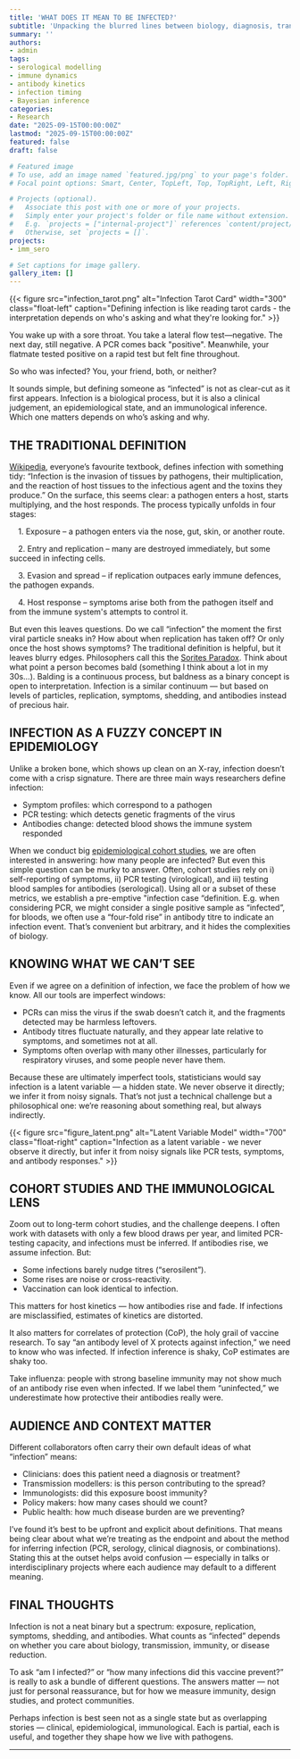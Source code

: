 ```yaml
---
title: 'WHAT DOES IT MEAN TO BE INFECTED?'
subtitle: 'Unpacking the blurred lines between biology, diagnosis, transmission, and immunity'
summary: ''
authors:
- admin
tags:
- serological modelling
- immune dynamics
- antibody kinetics
- infection timing
- Bayesian inference
categories: 
- Research
date: "2025-09-15T00:00:00Z"
lastmod: "2025-09-15T00:00:00Z"
featured: false
draft: false

# Featured image
# To use, add an image named `featured.jpg/png` to your page's folder.
# Focal point options: Smart, Center, TopLeft, Top, TopRight, Left, Right, BottomLeft, Bottom, BottomRight

# Projects (optional).
#   Associate this post with one or more of your projects.
#   Simply enter your project's folder or file name without extension.
#   E.g. `projects = ["internal-project"]` references `content/project/deep-learning/index.md`.
#   Otherwise, set `projects = []`.
projects: 
- imm_sero

# Set captions for image gallery.
gallery_item: []
---
```

 
{{< figure src="infection_tarot.png" alt="Infection Tarot Card" width="300" class="float-left" caption="Defining infection is like reading tarot cards - the interpretation depends on who's asking and what they're looking for." >}}

You wake up with a sore throat. You take a lateral flow test—negative. The next day, still negative. A PCR comes back "positive". Meanwhile, your flatmate tested positive on a rapid test but felt fine throughout.

So who was infected? You, your friend, both, or neither?

It sounds simple, but defining someone as “infected” is not as clear-cut as it first appears. Infection is a biological process, but it is also a clinical judgement, an epidemiological state, and an immunological inference. Which one matters depends on who’s asking and why.

## THE TRADITIONAL DEFINITION

[Wikipedia](https://en.wikipedia.org/wiki/Infection), everyone’s favourite textbook, defines infection with something tidy:
“Infection is the invasion of tissues by pathogens, their multiplication, and the reaction of host tissues to the infectious agent and the toxins they produce.”
On the surface, this seems clear: a pathogen enters a host, starts multiplying, and the host responds.
The process typically unfolds in four stages:

&nbsp;&nbsp;&nbsp;&nbsp;1. Exposure – a pathogen enters via the nose, gut, skin, or another route.

&nbsp;&nbsp;&nbsp;&nbsp;2. Entry and replication – many are destroyed immediately, but some succeed in infecting cells.

&nbsp;&nbsp;&nbsp;&nbsp;3. Evasion and spread – if replication outpaces early immune defences, the pathogen expands.

&nbsp;&nbsp;&nbsp;&nbsp;4. Host response – symptoms arise both from the pathogen itself and from the immune system's attempts to control it.
 
But even this leaves questions. Do we call “infection” the moment the first viral particle sneaks in? How about when replication has taken off? Or only once the host shows symptoms? The traditional definition is helpful, but it leaves blurry edges. Philosophers call this the [Sorites Paradox](https://www.youtube.com/watch?v=y-jexokX3Gk&t=73s). Think about what point a person becomes bald (something I think about a lot in my 30s…). Balding is a continuous process, but baldness as a binary concept is open to interpretation. Infection is a similar continuum — but based on levels of particles, replication, symptoms, shedding, and antibodies instead of precious hair.

## INFECTION AS A FUZZY CONCEPT IN EPIDEMIOLOGY

Unlike a broken bone, which shows up clean on an X-ray, infection doesn’t come with a crisp signature. There are three main ways researchers define infection:

* Symptom profiles: which correspond to a pathogen
* PCR testing: which detects genetic fragments of the virus
* Antibodies change: detected blood shows the immune system responded

When we conduct big [epidemiological cohort studies](https://pmc.ncbi.nlm.nih.gov/articles/PMC9536647/), we are often interested in answering: how many people are infected? But even this simple question can be murky to answer. Often, cohort studies rely on i) self-reporting of symptoms, ii) PCR testing (virological), and iii) testing blood samples for antibodies (serological). Using all or a subset of these metrics, we establish a pre-emptive "infection case “definition. E.g. when considering PCR, we might consider a single positive sample as “infected”, for bloods, we often use a “four-fold rise” in antibody titre to indicate an infection event. That’s convenient but arbitrary, and it hides the complexities of biology.

## KNOWING WHAT WE CAN’T SEE

Even if we agree on a definition of infection, we face the problem of how we know.
All our tools are imperfect windows:

* PCRs can miss the virus if the swab doesn’t catch it, and the fragments detected may be harmless leftovers.
* Antibody titres fluctuate naturally, and they appear late relative to symptoms, and sometimes not at all.
* Symptoms often overlap with many other illnesses, particularly for respiratory viruses, and some people never have them.

Because these are ultimately imperfect tools, statisticians would say infection is a latent variable — a hidden state. We never observe it directly; we infer it from noisy signals. That’s not just a technical challenge but a philosophical one: we’re reasoning about something real, but always indirectly.

{{< figure src="figure_latent.png" alt="Latent Variable Model" width="700" class="float-right" caption="Infection as a latent variable - we never observe it directly, but infer it from noisy signals like PCR tests, symptoms, and antibody responses." >}}


## COHORT STUDIES AND THE IMMUNOLOGICAL LENS

Zoom out to long-term cohort studies, and the challenge deepens. I often work with datasets with only a few blood draws per year, and limited PCR-testing capacity, and infections must be inferred. If antibodies rise, we assume infection. But:

* Some infections barely nudge titres (“serosilent”).
* Some rises are noise or cross-reactivity.
* Vaccination can look identical to infection.

This matters for host kinetics — how antibodies rise and fade. If infections are misclassified, estimates of kinetics are distorted.

It also matters for correlates of protection (CoP), the holy grail of vaccine research. To say “an antibody level of X protects against infection,” we need to know who was infected. If infection inference is shaky, CoP estimates are shaky too.

Take influenza: people with strong baseline immunity may not show much of an antibody rise even when infected. If we label them “uninfected,” we underestimate how protective their antibodies really were.

## AUDIENCE AND CONTEXT MATTER

Different collaborators often carry their own default ideas of what “infection” means:

*	Clinicians: does this patient need a diagnosis or treatment?
*	Transmission modellers: is this person contributing to the spread?
*	Immunologists: did this exposure boost immunity?
*	Policy makers: how many cases should we count?
*	Public health: how much disease burden are we preventing?

I’ve found it’s best to be upfront and explicit about definitions. That means being clear about what we’re treating as the endpoint and about the method for inferring infection (PCR, serology, clinical diagnosis, or combinations). Stating this at the outset helps avoid confusion — especially in talks or interdisciplinary projects where each audience may default to a different meaning.

## FINAL THOUGHTS

Infection is not a neat binary but a spectrum: exposure, replication, symptoms, shedding, and antibodies. What counts as “infected” depends on whether you care about biology, transmission, immunity, or disease reduction.

To ask “am I infected?” or “how many infections did this vaccine prevent?” is really to ask a bundle of different questions. The answers matter — not just for personal reassurance, but for how we measure immunity, design studies, and protect communities.

Perhaps infection is best seen not as a single state but as overlapping stories — clinical, epidemiological, immunological. Each is partial, each is useful, and together they shape how we live with pathogens.

---
